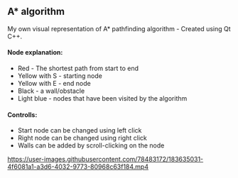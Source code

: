 ## A* algorithm
My own visual representation of A* pathfinding algorithm - Created using Qt C++.

#### Node explanation:
- Red - The shortest path from start to end
- Yellow with S - starting node
- Yellow with E - end node
- Black - a wall/obstacle
- Light blue - nodes that have been visited by the algorithm

#### Controlls:
- Start node can be changed using left click
- Right node can be changed using right click
- Walls can be added by scroll-clicking on the node








https://user-images.githubusercontent.com/78483172/183635031-4f6081a1-a3d6-4032-9773-80968c63f184.mp4

